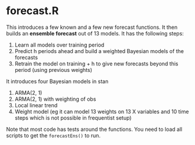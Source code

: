 # forecast.R
This introduces a few known and a few new forecast functions. It then builds an **ensemble forecast** out of 13 models. It has the following steps:
1. Learn all models over training period
2. Predict h periods ahead and build a weighted Bayesian models of the forecasts
3. Retrain the model on training + h to give new forecasts beyond this period (using previous weights)

It introduces four Bayesian models in stan
1. ARMA(2, 1)
2. ARMA(2, 1) with weighting of obs
3. Local linear trend
4. Weight model (eg it can model 13 weights on 13 X variables and 10 time steps which is not possible in frequentist setup)

Note that most code has tests around the functions. You need to load all scripts to get the `forecastEns()` to run.
